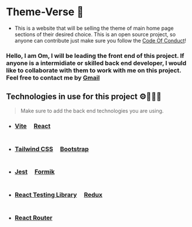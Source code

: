 # Theme-Verse 🌌
- This is a website that will be selling the theme of main home page sections of their desired choice. This is an open source project, so anyone can contribute just make sure you follow the [Code Of Conduct](Code_Of_Conduct.md)!


### Hello, I am Om, I will be leading the front end of this project. If anyone is a intermidiate or skilled back end developer, I would like to collaborate with them to work with me on this project.  Feel free to contact me by [Gmail](https://mail.google.com/mail/?view=cm&fs=1&to=chandankarom07@gmail.com)


## Technologies in use for this project ⚙️👨🏻‍💻

> Make sure to add the back end technologies you are using.

- ### [Vite](https://vitejs.dev/) &nbsp; &nbsp; [React](https://react.dev/) <br></br> 
- ### [Tailwind CSS](https://tailwindcss.com/) &nbsp; &nbsp; [Bootstrap](https://getbootstrap.com/) <br></br>
- ### [Jest](https://jestjs.io/) &nbsp; &nbsp; [Formik](https://formik.org/) <br></br>
- ### [React Testing Library](https://testing-library.com/docs/react-testing-library/intro/) &nbsp; &nbsp; [Redux](https://redux.js.org/) <br></br>
- ### [React Router](https://reactrouter.com/) 


